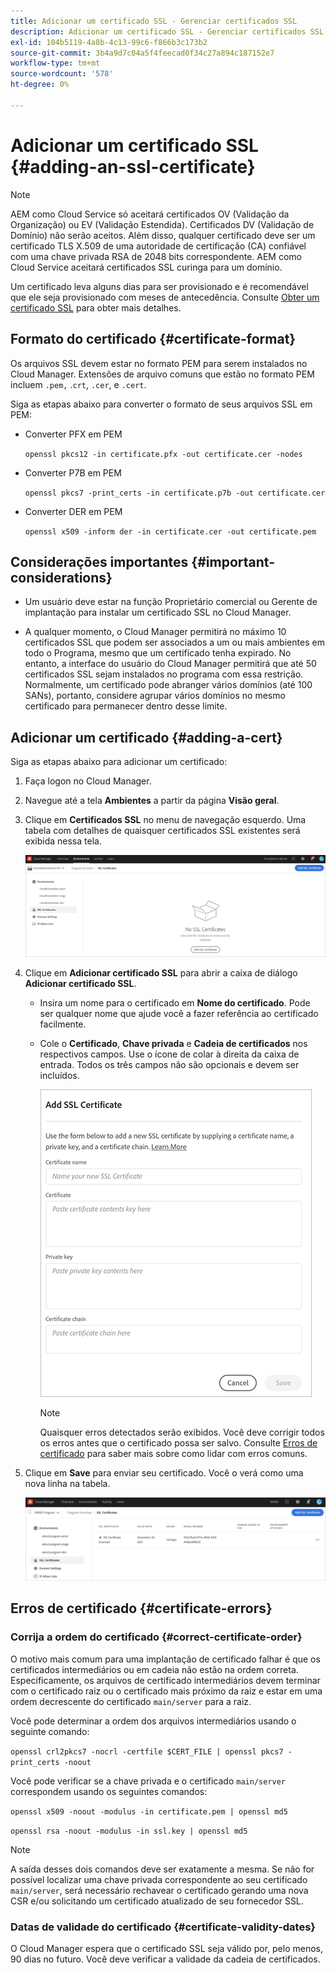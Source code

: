 ```yaml
---
title: Adicionar um certificado SSL - Gerenciar certificados SSL
description: Adicionar um certificado SSL - Gerenciar certificados SSL
exl-id: 104b5119-4a8b-4c13-99c6-f866b3c173b2
source-git-commit: 3b4a9d7c04a5f4feecad0f34c27a894c187152e7
workflow-type: tm+mt
source-wordcount: '578'
ht-degree: 0%

---
```


# Adicionar um certificado SSL {#adding-an-ssl-certificate}

>[!NOTE]
>AEM como Cloud Service só aceitará certificados OV (Validação da Organização) ou EV (Validação Estendida). Certificados DV (Validação de Domínio) não serão aceitos. Além disso, qualquer certificado deve ser um certificado TLS X.509 de uma autoridade de certificação (CA) confiável com uma chave privada RSA de 2048 bits correspondente. AEM como Cloud Service aceitará certificados SSL curinga para um domínio.

Um certificado leva alguns dias para ser provisionado e é recomendável que ele seja provisionado com meses de antecedência. Consulte [Obter um certificado SSL](/help/implementing/cloud-manager/managing-ssl-certifications/get-ssl-certificate.md) para obter mais detalhes.

## Formato do certificado {#certificate-format}

Os arquivos SSL devem estar no formato PEM para serem instalados no Cloud Manager. Extensões de arquivo comuns que estão no formato PEM incluem `.pem,` .`crt`,  `.cer`, e  `.cert`.

Siga as etapas abaixo para converter o formato de seus arquivos SSL em PEM:

* Converter PFX em PEM

   `openssl pkcs12 -in certificate.pfx -out certificate.cer -nodes`

* Converter P7B em PEM

   `openssl pkcs7 -print_certs -in certificate.p7b -out certificate.cer`

* Converter DER em PEM

   `openssl x509 -inform der -in certificate.cer -out certificate.pem`

## Considerações importantes {#important-considerations}

* Um usuário deve estar na função Proprietário comercial ou Gerente de implantação para instalar um certificado SSL no Cloud Manager.

* A qualquer momento, o Cloud Manager permitirá no máximo 10 certificados SSL que podem ser associados a um ou mais ambientes em todo o Programa, mesmo que um certificado tenha expirado. No entanto, a interface do usuário do Cloud Manager permitirá que até 50 certificados SSL sejam instalados no programa com essa restrição. Normalmente, um certificado pode abranger vários domínios (até 100 SANs), portanto, considere agrupar vários domínios no mesmo certificado para permanecer dentro desse limite.


## Adicionar um certificado {#adding-a-cert}

Siga as etapas abaixo para adicionar um certificado:

1. Faça logon no Cloud Manager.
1. Navegue até a tela **Ambientes** a partir da página **Visão geral**.
1. Clique em **Certificados SSL** no menu de navegação esquerdo. Uma tabela com detalhes de quaisquer certificados SSL existentes será exibida nessa tela.

   ![](/help/implementing/cloud-manager/assets/ssl/ssl-cert-1.png)

1. Clique em **Adicionar certificado SSL** para abrir a caixa de diálogo **Adicionar certificado SSL**.

   * Insira um nome para o certificado em **Nome do certificado**. Pode ser qualquer nome que ajude você a fazer referência ao certificado facilmente.
   * Cole o **Certificado**, **Chave privada** e **Cadeia de certificados** nos respectivos campos. Use o ícone de colar à direita da caixa de entrada.
Todos os três campos não são opcionais e devem ser incluídos.

      ![](/help/implementing/cloud-manager/assets/ssl/ssl-cert-02.png)


      >[!NOTE]
      >Quaisquer erros detectados serão exibidos. Você deve corrigir todos os erros antes que o certificado possa ser salvo. Consulte [Erros de certificado](#certificate-errors) para saber mais sobre como lidar com erros comuns.

1. Clique em **Save** para enviar seu certificado. Você o verá como uma nova linha na tabela.

   ![](/help/implementing/cloud-manager/assets/ssl/ssl-cert-3.png)

## Erros de certificado {#certificate-errors}

### Corrija a ordem do certificado {#correct-certificate-order}

O motivo mais comum para uma implantação de certificado falhar é que os certificados intermediários ou em cadeia não estão na ordem correta. Especificamente, os arquivos de certificado intermediários devem terminar com o certificado raiz ou o certificado mais próximo da raiz e estar em uma ordem decrescente do certificado `main/server` para a raiz.

Você pode determinar a ordem dos arquivos intermediários usando o seguinte comando:

`openssl crl2pkcs7 -nocrl -certfile $CERT_FILE | openssl pkcs7 -print_certs -noout`

Você pode verificar se a chave privada e o certificado `main/server` correspondem usando os seguintes comandos:

`openssl x509 -noout -modulus -in certificate.pem | openssl md5`

`openssl rsa -noout -modulus -in ssl.key | openssl md5`

>[!NOTE]
>A saída desses dois comandos deve ser exatamente a mesma. Se não for possível localizar uma chave privada correspondente ao seu certificado `main/server`, será necessário rechavear o certificado gerando uma nova CSR e/ou solicitando um certificado atualizado de seu fornecedor SSL.

### Datas de validade do certificado {#certificate-validity-dates}

O Cloud Manager espera que o certificado SSL seja válido por, pelo menos, 90 dias no futuro. Você deve verificar a validade da cadeia de certificados.
